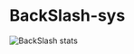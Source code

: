 # BackSlash-sys
![BackSlash stats](https://github-readme-stats.vercel.app/api?username=backslash-sys&show_icons=true&theme=radical)
